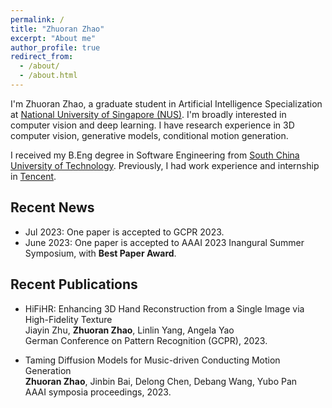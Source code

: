 ```yaml
---
permalink: /
title: "Zhuoran Zhao"
excerpt: "About me"
author_profile: true
redirect_from: 
  - /about/
  - /about.html
---
```


I'm Zhuoran Zhao, a graduate student in Artificial Intelligence Specialization at [National University of Singapore (NUS)](https://nus.edu.sg/). I'm broadly interested in computer vision and deep learning. I have research experience in 3D computer vision, generative models, conditional motion generation.

I received my B.Eng degree in Software Engineering from [South China University of Technology](https://www.scut.edu.cn/en/). Previously, I had work experience and internship in [Tencent](https://www.tencent.com/en-us/).

## Recent News
- Jul 2023: One paper is accepted to GCPR 2023.
- June 2023: One paper is accepted to AAAI 2023 Inangural Summer Symposium, with **Best Paper Award**.

## Recent Publications
- HiFiHR: Enhancing 3D Hand Reconstruction from a Single Image via High-Fidelity Texture  
  Jiayin Zhu, **Zhuoran Zhao**, Linlin Yang, Angela Yao  
  German Conference on Pattern Recognition (GCPR), 2023.

- Taming Diffusion Models for Music-driven
Conducting Motion Generation  
  **Zhuoran Zhao**, Jinbin Bai, Delong Chen, Debang Wang, Yubo Pan  
  AAAI symposia proceedings, 2023.
